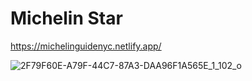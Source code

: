 # Michelin Star

https://michelinguidenyc.netlify.app/


![2F79F60E-A79F-44C7-87A3-DAA96F1A565E_1_102_o](https://github.com/MuazzumA/MichelinStar/assets/85028517/81d44534-63a1-46a3-99df-427ff785cae6)
